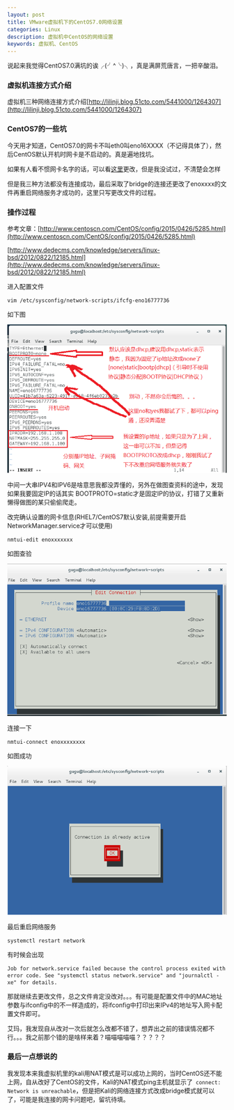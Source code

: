```yaml
---
layout: post
title: VMware虚拟机下的CentOS7.0网络设置
categories: Linux
description: 虚拟机中CentOS的网络设置
keywords: 虚拟机、CentOS
---
```


说起来我觉得CentOS7.0满坑的诶╭(╯^╰)╮，真是满屏荒唐言，一把辛酸泪。



### 虚拟机连接方式介绍

虚拟机三种网络连接方式介绍[http://lilinji.blog.51cto.com/5441000/1264307](http://lilinji.blog.51cto.com/5441000/1264307)




### CentOS7的一些坑

今天用才知道，CentOS7.0的网卡不叫eth0叫eno16XXXX（不记得具体了），然后CentOS默认开机时网卡是不启动的。真是遍地找坑。

如果有人看不惯网卡名字的话，可以看[这里](http://5323197.blog.51cto.com/5313197/1813868)更改，但是我没试过，不清楚会怎样

但是我三种方法都没有连接成功，最后采取了bridge的连接还更改了enoxxxx的文件再重启网络服务才成功的，这里只写更改文件的过程。



### 操作过程 

参考文章：[http://www.centoscn.com/CentOS/config/2015/0426/5285.html](http://www.centoscn.com/CentOS/config/2015/0426/5285.html)

[http://www.dedecms.com/knowledge/servers/linux-bsd/2012/0822/12185.html](http://www.dedecms.com/knowledge/servers/linux-bsd/2012/0822/12185.html)




进入配置文件

```shell
vim /etc/sysconfig/network-scripts/ifcfg-eno16777736
```

如下图

 ![1](/images/blog/1.PNG)

中间一大串IPV4和IPV6是啥意思我都没弄懂的，另外在做图查资料的途中，发现如果我要固定IP的话其实 BOOTPROTO=static才是固定IP的协议，打错了又重新懒得做图的某只偷偷爬走。



改完确认设置的网卡信息(RHEL7/CentOS7默认安装,前提需要开启NetworkManager.service才可以使用)

```shell
nmtui-edit enoxxxxxxx
```

如图查验

 ![2](/images/blog/2.PNG)



连接一下

```shell
nmtui-connect enoxxxxxxxx
```

如图成功

 ![3](/images/blog/3.PNG)



最后重启网络服务

```shell
systemctl restart network
```

有时候会出现

```
Job for network.service failed because the control process exited with error code. See "systemctl status network.service" and "journalctl -xe" for details.
```

那就继续去更改文件，总之文件肯定没改对。。。有可能是配置文件中的MAC地址参数与ifconfig中的不一样造成的，将ifconfig中打印出来IPv4的地址写入网卡配置文件即可。

艾玛，我发现自从改对一次后就怎么改都不错了，想弄出之前的错误情况都不行。。。我之前那个错的是啥样来着？喵喵喵喵喵？？？？？



### 最后一点想说的

我发现本来我虚拟机里的kali用NAT模式是可以成功上网的，当时CentOS还不能上网，自从改好了CentOS的文件，Kali的NAT模式ping主机就显示了` connect: Network is unreachable`，但是把Kali的网络连接方式改成bridge模式就可以了，可能是我连接的网卡问题吧，留坑待填。
